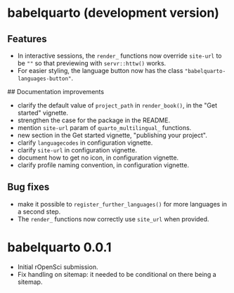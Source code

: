 # babelquarto (development version)

## Features

- In interactive sessions, the `render_` functions now override `site-url` to be `""` so that previewing with `servr::httw()` works.
- For easier styling, the language button now has the class `"babelquarto-languages-button"`.

## Documentation improvements

- clarify the default value of `project_path` in `render_book()`, in the "Get started" vignette.
- strengthen the case for the package in the README.
- mention `site-url` param of `quarto_multilingual_` functions.
- new section in the Get started vignette, "publishing your project".
- clarify `languagecodes` in configuration vignette.
- clarify `site-url` in configuration vignette.
- document how to get no icon, in configuration vignette.
- clarify profile naming convention, in configuration vignette.

## Bug fixes

- make it possible to `register_further_languages()` for more languages in a second step.
- The `render_` functions now correctly use `site_url` when provided.

# babelquarto 0.0.1

* Initial rOpenSci submission.
* Fix handling on sitemap: it needed to be conditional on there being a sitemap.
